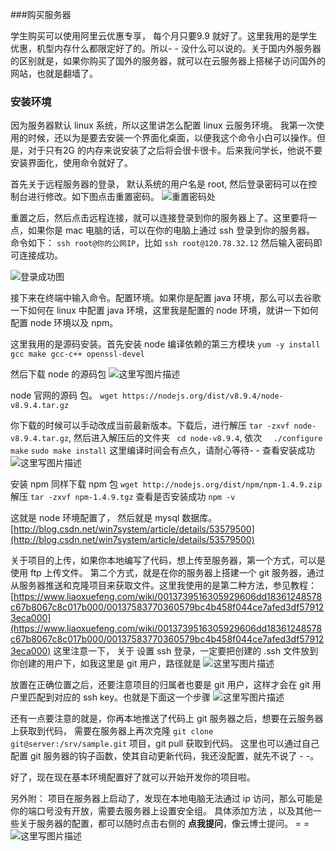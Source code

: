###购买服务器

学生购买可以使用阿里云优惠专享， 每个月只要9.9 就好了。这里我用的是学生优惠，机型内存什么都限定好了的。所以- - 没什么可以说的。关于国内外服务器的区别就是，如果你购买了国外的服务器，就可以在云服务器上搭梯子访问国外的网站，也就是翻墙了。

### 安装环境

因为服务器默认 linux 系统，所以这里讲怎么配置 linux 云服务环境。 
我第一次使用的时候，还以为是要去安装一个界面化桌面，以便我这个命令小白可以操作。但是，对于只有2G 的内存来说安装了之后将会很卡很卡。后来我问学长，他说不要安装界面化，使用命令就好了。

首先关于远程服务器的登录， 默认系统的用户名是 root, 然后登录密码可以在控制台进行修改。如下图点击重置密码。
![重置密码处](https://img-blog.csdn.net/20180107170054918?watermark/2/text/aHR0cDovL2Jsb2cuY3Nkbi5uZXQvZGFkYWRlZ2FuaHVv/font/5a6L5L2T/fontsize/400/fill/I0JBQkFCMA==/dissolve/70/gravity/SouthEast) 

重置之后，然后点击远程连接，就可以连接登录到你的服务器上了。这里要将一点，如果你是 mac 电脑的话，可以在你的电脑上通过 ssh 登录到你的服务器。 命令如下：
`ssh root@你的公网IP`，比如 `ssh root@120.78.32.12`
然后输入密码即可连接成功。

![登录成功图](https://img-blog.csdn.net/20180107170503333?watermark/2/text/aHR0cDovL2Jsb2cuY3Nkbi5uZXQvZGFkYWRlZ2FuaHVv/font/5a6L5L2T/fontsize/400/fill/I0JBQkFCMA==/dissolve/70/gravity/SouthEast)

接下来在终端中输入命令。配置环境。如果你是配置 java 环境，那么可以去谷歌一下如何在 linux 中配置 java 环境，这里我是配置的 node 环境，就讲一下如何配置 node 环境以及 npm。

这里我用的是源码安装。首先安装 node 编译依赖的第三方模块
`yum -y install gcc make gcc-c++ openssl-devel`

然后下载 node 的源码包
![这里写图片描述](https://img-blog.csdn.net/20180107171300036?watermark/2/text/aHR0cDovL2Jsb2cuY3Nkbi5uZXQvZGFkYWRlZ2FuaHVv/font/5a6L5L2T/fontsize/400/fill/I0JBQkFCMA==/dissolve/70/gravity/SouthEast)

node 官网的源码 包。
`wget https://nodejs.org/dist/v8.9.4/node-v8.9.4.tar.gz`

你下载的时候可以手动改成当前最新版本。下载后，进行解压 `tar -zxvf node-v8.9.4.tar.gz`, 然后进入解压后的文件夹 ` cd node-v8.9.4`, 依次
`  ./configure`
`  make`
`sudo make install`
这里编译时间会有点久，请耐心等待- -
查看安装成功
![这里写图片描述](https://img-blog.csdn.net/20180107172311684?watermark/2/text/aHR0cDovL2Jsb2cuY3Nkbi5uZXQvZGFkYWRlZ2FuaHVv/font/5a6L5L2T/fontsize/400/fill/I0JBQkFCMA==/dissolve/70/gravity/SouthEast)

安装 npm
同样下载 npm 包
`wget http://nodejs.org/dist/npm/npm-1.4.9.zip`
解压 `tar -zxvf npm-1.4.9.tgz`
查看是否安装成功 `npm -v`

这就是 node 环境配置了， 然后就是 mysql 数据库。
[http://blog.csdn.net/win7system/article/details/53579500](http://blog.csdn.net/win7system/article/details/53579500)

关于项目的上传，如果你本地编写了代码，想上传至服务器，第一个方式，可以是使用 ftp 上传文件。 第二个方式，就是在你的服务器上搭建一个 git 服务器，通过从服务器推送和克隆项目来获取文件。这里我使用的是第二种方法，参见教程：
[https://www.liaoxuefeng.com/wiki/0013739516305929606dd18361248578c67b8067c8c017b000/00137583770360579bc4b458f044ce7afed3df579123eca000](https://www.liaoxuefeng.com/wiki/0013739516305929606dd18361248578c67b8067c8c017b000/00137583770360579bc4b458f044ce7afed3df579123eca000)
这里注意一下， 关于 设置 ssh 登录，一定要把创建的 .ssh 文件放到你创建的用户下，如我这里是 git 用户，路径就是
![这里写图片描述](https://img-blog.csdn.net/20180107174529969?watermark/2/text/aHR0cDovL2Jsb2cuY3Nkbi5uZXQvZGFkYWRlZ2FuaHVv/font/5a6L5L2T/fontsize/400/fill/I0JBQkFCMA==/dissolve/70/gravity/SouthEast)

放置在正确位置之后，还要注意项目的归属者也要是 git 用户，这样才会在 git 用户里匹配到对应的 ssh key。也就是下面这一个步骤
![这里写图片描述](https://img-blog.csdn.net/20180107174749168?watermark/2/text/aHR0cDovL2Jsb2cuY3Nkbi5uZXQvZGFkYWRlZ2FuaHVv/font/5a6L5L2T/fontsize/400/fill/I0JBQkFCMA==/dissolve/70/gravity/SouthEast)

还有一点要注意的就是，你再本地推送了代码上 git 服务器之后，想要在云服务器上获取到代码， 需要在服务器上再次克隆 `git clone git@server:/srv/sample.git` 项目，git pull 获取到代码。 这里也可以通过自己配置 git 服务器的钩子函数，使其自动更新代码，我还没配置，就先不说了 - -。

好了，现在现在基本环境配置好了就可以开始开发你的项目啦。

另外附： 
项目在服务器上启动了，发现在本地电脑无法通过 ip 访问，那么可能是你的端口号没有开放，需要去服务器上设置安全组。
具体添加方法 ，以及其他一些关于服务器的配置，都可以随时点击右侧的 **点我提问**，像云博士提问。 = =
![这里写图片描述](https://img-blog.csdn.net/20180107175548703?watermark/2/text/aHR0cDovL2Jsb2cuY3Nkbi5uZXQvZGFkYWRlZ2FuaHVv/font/5a6L5L2T/fontsize/400/fill/I0JBQkFCMA==/dissolve/70/gravity/SouthEast)